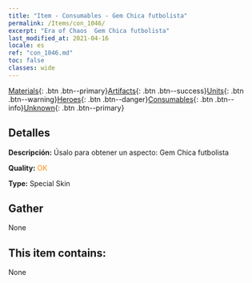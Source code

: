 ```yaml
---
title: "Item - Consumables - Gem Chica futbolista"
permalink: /Items/con_1046/
excerpt: "Era of Chaos  Gem Chica futbolista"
last_modified_at: 2021-04-16
locale: es
ref: "con_1046.md"
toc: false
classes: wide
---
```

 [Materials](/es/Items/){: .btn .btn--primary}[Artifacts](/es/Items/Artifacts/){: .btn .btn--success}[Units](/es/Items/Units/){: .btn .btn--warning}[Heroes](/es/Items/Heroes/){: .btn .btn--danger}[Consumables](/es/Items/Consumables/){: .btn .btn--info}[Unknown](/es/Items/Unknown/){: .btn .btn--primary}

## Detalles
 **Descripción:** Úsalo para obtener un aspecto: Gem Chica futbolista

 **Quality:** <span style="color: #FF8C00">OK</span>

 **Type:** Special Skin

## Gather

  None

## This item contains:

  None

